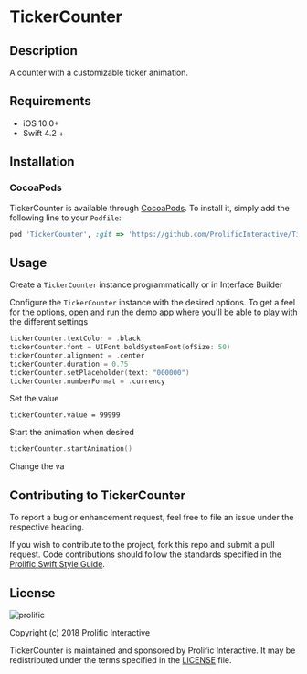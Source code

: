 # TickerCounter

## Description

A counter with a customizable ticker animation.

## Requirements

* iOS 10.0+
* Swift 4.2 +

## Installation

### CocoaPods
TickerCounter is available through [CocoaPods](http://cocoapods.org). To install
it, simply add the following line to your `Podfile`:

```ruby
pod 'TickerCounter', :git => 'https://github.com/ProlificInteractive/TickerCounter.git', :tag => '1.0.0'
```

## Usage

Create a `TickerCounter` instance programmatically or in Interface Builder

Configure the `TickerCounter` instance with the desired options. To get a feel for the options, open and run the demo app where you'll be able to play with the different settings

```swift
tickerCounter.textColor = .black
tickerCounter.font = UIFont.boldSystemFont(ofSize: 50)
tickerCounter.alignment = .center
tickerCounter.duration = 0.75
tickerCounter.setPlaceholder(text: "000000")
tickerCounter.numberFormat = .currency
```
Set the value 

```
tickerCounter.value = 99999
```

Start the animation when desired

```swift
tickerCounter.startAnimation()
```

Change the va


## Contributing to TickerCounter

To report a bug or enhancement request, feel free to file an issue under the respective heading.

If you wish to contribute to the project, fork this repo and submit a pull request. Code contributions should follow the standards specified in the [Prolific Swift Style Guide](https://github.com/prolificinteractive/swift-style-guide).

## License

![prolific](https://s3.amazonaws.com/prolificsitestaging/logos/Prolific_Logo_Full_Color.png)

Copyright (c) 2018 Prolific Interactive

TickerCounter is maintained and sponsored by Prolific Interactive. It may be redistributed under the terms specified in the [LICENSE] file.

[LICENSE]: ./LICENSE
